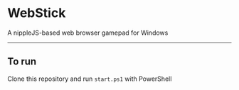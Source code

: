 # WebStick
A nippleJS-based web browser gamepad for Windows

---

## To run
Clone this repository and run `start.ps1` with PowerShell
